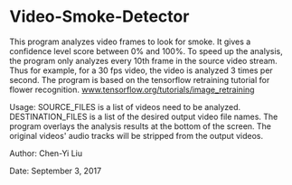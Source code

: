 # Video-Smoke-Detector

This program analyzes video frames to look for smoke.
It gives a confidence level score between 0% and 100%.
To speed up the analysis, the program only analyzes every 10th frame in the source video stream.
Thus for example, for a 30 fps video, the video is analyzed 3 times per second.
The program is based on the tensorflow retraining tutorial for flower recognition.
www.tensorflow.org/tutorials/image_retraining


Usage:
SOURCE_FILES is a list of videos need to be analyzed.
DESTINATION_FILES is a list of the desired output video file names.
The program overlays the analysis results at the bottom of the screen.
The original videos' audio tracks will be stripped from the output videos.




Author: Chen-Yi Liu

Date: September 3, 2017
